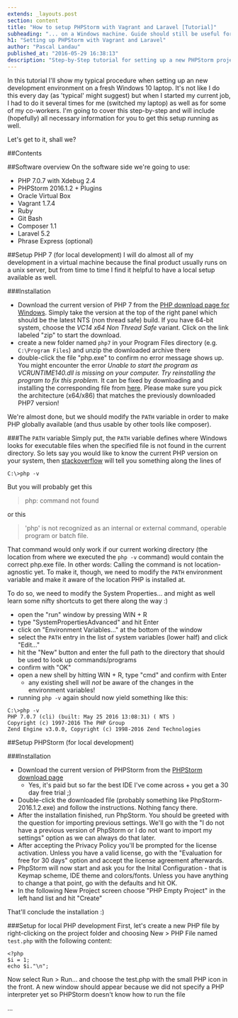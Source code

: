 ```yaml
---
extends: _layouts.post
section: content
title: "How to setup PHPStorm with Vagrant and Laravel [Tutorial]"
subheading: "... on a Windows machine. Guide should still be useful for Linux/Mac users ;)"
h1: "Setting up PHPStorm with Vagrant and Laravel"
author: "Pascal Landau"
published_at: "2016-05-29 16:38:13"
description: "Step-by-Step tutorial for setting up a new PHPStorm project for a fresh Laravel installation running on Vagrant."
---
```


In this tutorial I'll show my typical procedure when setting up an new development environment on a fresh Windows 10 laptop.
It's not like I do this every day (as 'typical' might suggest) but when I started my current job, I had to do it 
several times for me (switched my laptop) as well as for some of my co-workers. I'm going to cover this step-by-step
and will include (hopefully) all necessary information for you to get this setup running as well. 

Let's get to it, shall we?

##Contents


##Software overview
On the software side we're going to use:
- PHP 7.0.7 with Xdebug 2.4
- PHPStorm 2016.1.2 + Plugins
- Oracle Virtual Box 
- Vagrant 1.7.4
- Ruby
- Git Bash
- Composer 1.1 
- Laravel 5.2
- Phrase Express (optional)

##Setup PHP 7 (for local development)
I will do almost all of my development in a virtual machine because the final product usually runs on a unix server, but
from time to time I find it helpful to have a local setup available as well.

###Installation
- Download the current version of PHP 7 from the [PHP download page for Windows](http://windows.php.net/download/).
  Simply take the version at the top of the right panel which should be the latest NTS (non thread safe) build. 
  If you have 64-bit system, choose the _VC14 x64 Non Thread Safe_ variant.
  Click on the link labeled "zip" to start the download. 
- create a new folder named `php7` in your Program Files directory (e.g. `C:\Program Files`) and unzip the downloaded archive there
- double-click the file "php.exe" to confirm no error message shows up. You might encounter the error
_Unable to start the program as VCRUNTIME140.dll is missing on your computer. Try reinstalling the program to fix this problem._
It can be fixed by downloading and installing the corresponding file from [here](https://www.microsoft.com/en-us/download/details.aspx?id=48145).
Please make sure you pick the architecture (x64/x86) that matches the previously downloaded PHP7 version!

We're almost done, but we should modify the `PATH` variable in order to make PHP globally available (and thus usable by 
other tools like composer).

###The `PATH` variable
Simply put, the `PATH` variable defines where Windows looks for executable files when the specified file is not found 
in the current directory. So lets say you would like to know the current PHP version on your system, then 
[stackoverflow](http://stackoverflow.com/a/15517857/413531) will tell you something along the lines of
```
C:\>php -v
```

But you will probably get this

> php: command not found

or this

>'php' is not recognized as an internal or external command,
> operable program or batch file.

That command would only work if our current working directory (the location from where we executed the `php -v` command) would
contain the correct php.exe file. In other words: Calling the command is not location-agnostic yet. To make it, though,
we need to modify the `PATH` environment variable and make it aware of the location PHP is installed at.
 
To do so, we need to modify the System Properties... and might as well learn some nifty shortcuts to get there along the way :)

- open the "run" window by pressing WIN + R
- type "SystemPropertiesAdvanced" and hit Enter
- click on "Environment Variables..." at the bottom of the window
- select the `PATH` entry in the list of system variables (lower half) and click "Edit..."
- hit the "New" button and enter the full path to the directory that should be used to look up commands/programs
- confirm with "OK"
- open a new shell by hitting WIN + R, type "cmd" and confirm with Enter
  - any existing shell will *not* be aware of the changes in the environment variables!
- running `php -v` again should now yield something like this:
```
C:\>php -v
PHP 7.0.7 (cli) (built: May 25 2016 13:08:31) ( NTS )
Copyright (c) 1997-2016 The PHP Group
Zend Engine v3.0.0, Copyright (c) 1998-2016 Zend Technologies
```

##Setup PHPStorm (for local development)

###Installation
- Download the current version of PHPStorm from the [PHPStorm download page](https://www.jetbrains.com/phpstorm/download/)
  - Yes, it's paid but so far the best IDE I've come across + you get a 30 day free trial ;)
- Double-click the downloaded file (probably something like PhpStorm-2016.1.2.exe) and follow the instructions. 
  Nothing fancy there.
- After the installation finished, run PhpStorm. You should be greeted with the question for importing previous settings.
  We'll go with the "I do not have a previous version of PhpStorm or I do not want to import my settings" option as we
  can always do that later.
- After accepting the Privacy Policy you'll be prompted for the license activation. Unless you have a valid license,
  go with the "Evaluation for free for 30 days" option and accept the license agreement afterwards.
- PhpStorm will now start and ask you for the Inital Configuration - that is Keymap scheme, IDE theme and colors/fonts.
  Unless you have anything to change a that point, go with the defaults and hit OK.
- In the following New Project screen choose "PHP Empty Project" in the left hand list and hit "Create"
 
That'll conclude the installation :)
 
###Setup for local PHP development
First, let's create a new PHP file by right-clicking on the project folder and choosing New &gt; PHP File named `test.php`
with the following content:
```
<?php
$i = 1;
echo $i."\n";
```
Now select Run > Run... and choose the test.php with the small PHP icon in the front. A new window should appear because
we did not specify a PHP interpreter yet so PHPStorm doesn't know how to run the file

...